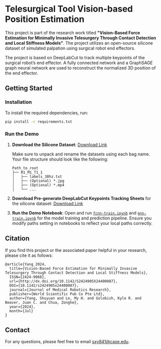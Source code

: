 # Telesurgical Tool Vision-based Position Estimation

This project is part of the research work titled **"Vision-Based Force Estimation for Minimally Invasive Telesurgery Through Contact Detection and Local Stiffness Models"**. The project utilizes an open-source silicone dataset of simulated palpation using surgical robot end effectors. 

The project is based on DeepLabCut to track multiple keypoints of the surgical robot’s end effector. A fully connected network and a GraphSAGE graph neural network are used to reconstruct the normalized 3D position of the end effector. 

## Getting Started

### Installation

To install the required dependencies, run:

```bash
pip install -r requirements.txt
```

### Run the Demo

1. **Download the Silicone Dataset**: [Download Link](https://github.com/enhanced-telerobotics/single_psm_manipulation_dataset)

   Make sure to unpack and rename the datasets using each bag name. Your file structure should look like the following:

   ```
   Path_to_root
   ├── R1_M1_T1_1
   │   ├── labels_30hz.txt
   │   ├── (Optional) *.jpg
   │   ├── (Optional) *.mp4
   │   └── ...
   ```

2. **Download Pre-generate DeepLabCut Keypoints Tracking Sheets** for the silicone dataset: [Download Link](https://drive.google.com/file/d/1kkjRnffpC0ZWf0m7RvENEb1KkhbDvi4v/view?usp=sharing)

3. **Run the Demo Notebook**: Open and run [`fcnn-train.ipynb`](fcnn-train.ipynb) and [`gnn-train.ipynb`](gnn-train.ipynb) for the model training and prediction pipeline. Ensure you modify paths setting in notebooks to reflect your local paths correctly.

## Citation

If you find this project or the associated paper helpful in your research, please cite it as follows:

```
@article{Yang_2024, 
  title={Vision-Based Force Estimation for Minimally Invasive Telesurgery Through Contact Detection and Local Stiffness Models}, 
  ISSN={2424-9068}, 
  url={http://dx.doi.org/10.1142/S2424905X24400087}, 
  DOI={10.1142/s2424905x24400087}, 
  journal={Journal of Medical Robotics Research}, 
  publisher={World Scientific Pub Co Pte Ltd}, 
  author={Yang, Shuyuan and Le, My H. and Golobish, Kyle R. and Beaver, Juan C. and Chua, Zonghe}, 
  year={2024}, 
  month={Jul}
}
```

## Contact

For any questions, please feel free to email [sxy841@case.edu](mailto:sxy841@case.edu).
